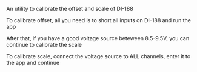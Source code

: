 An utility to calibrate the offset and scale of DI-188

To calibrate offset, all you need is to short all inputs on DI-188 and run the app

After that, if you have a good voltage source beteween 8.5-9.5V, you can continue to calibrate the scale

To calibrate scale, connect the voltage source to ALL channels, enter it to the app and continue
